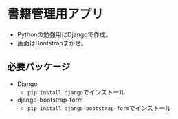 # 書籍管理用アプリ

- Pythonの勉強用にDjangoで作成。
- 画面はBootstrapまかせ。

## 必要パッケージ
- Django
  - ```pip install django```でインストール
- django-bootstrap-form
  - ```pip install django-bootstrap-form```でインストール


